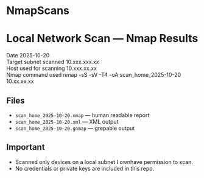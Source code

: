 # NmapScans
# Local Network Scan — Nmap Results

Date 2025-10-20  
Target subnet scanned 10.xxx.xxx.xx  
Host used for scanning 10.xxx.xx.xx  
Nmap command used nmap -sS -sV -T4 -oA scan_home_2025-10-20 10.xx.xx.xx

## Files
- `scan_home_2025-10-20.nmap` — human readable report
- `scan_home_2025-10-20.xml` — XML output
- `scan_home_2025-10-20.gnmap` — grepable output

## Important
- Scanned only devices on a local subnet I ownhave permission to scan.  
- No credentials or private keys are included in this repo.
